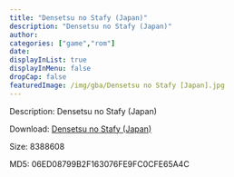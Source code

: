 ```yaml
---
title: "Densetsu no Stafy (Japan)"
description: "Densetsu no Stafy (Japan)"
author: 
categories: ["game","rom"]
date: 
displayInList: true
displayInMenu: false
dropCap: false
featuredImage: /img/gba/Densetsu no Stafy [Japan].jpg
---
```


Description: Densetsu no Stafy (Japan)

Download: <a style="text-decoration:underline;" href="https://mega.nz/#!7GJgjYIC!LpYmFhF4KzqBezxyPphMXPxaCa4yzYdSb9tVSOsped0" target = "_blank" rel = "nofollow" > Densetsu no Stafy (Japan)</a>

Size: 8388608

MD5: 06ED08799B2F163076FE9FC0CFE65A4C

